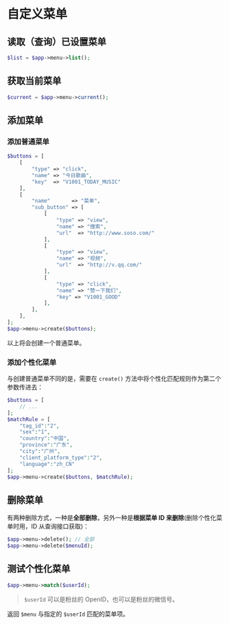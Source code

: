 # 自定义菜单

## 读取（查询）已设置菜单


```php
$list = $app->menu->list();
```

## 获取当前菜单

```php
$current = $app->menu->current();
```

## 添加菜单

### 添加普通菜单

```php
$buttons = [
    [
        "type" => "click",
        "name" => "今日歌曲",
        "key"  => "V1001_TODAY_MUSIC"
    ],
    [
        "name"       => "菜单",
        "sub_button" => [
            [
                "type" => "view",
                "name" => "搜索",
                "url"  => "http://www.soso.com/"
            ],
            [
                "type" => "view",
                "name" => "视频",
                "url"  => "http://v.qq.com/"
            ],
            [
                "type" => "click",
                "name" => "赞一下我们",
                "key" => "V1001_GOOD"
            ],
        ],
    ],
];
$app->menu->create($buttons);
```

以上将会创建一个普通菜单。

### 添加个性化菜单

与创建普通菜单不同的是，需要在 `create()` 方法中将个性化匹配规则作为第二个参数传进去：

```php
$buttons = [
    // ...
];
$matchRule = [
    "tag_id":"2",
    "sex":"1",
    "country":"中国",
    "province":"广东",
    "city":"广州",
    "client_platform_type":"2",
    "language":"zh_CN"
];
$app->menu->create($buttons, $matchRule);
```

## 删除菜单

有两种删除方式，一种是**全部删除**，另外一种是**根据菜单 ID 来删除**(删除个性化菜单时用，ID 从查询接口获取)：

```php
$app->menu->delete(); // 全部
$app->menu->delete($menuId);
```

## 测试个性化菜单

```php
$app->menu->match($userId);
```

> `$userId` 可以是粉丝的 OpenID，也可以是粉丝的微信号。

返回 `$menu` 与指定的 `$userId` 匹配的菜单项。